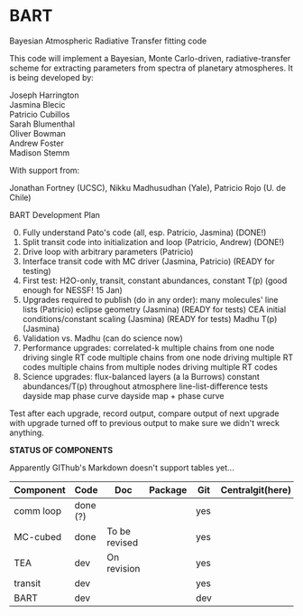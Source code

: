 BART
====

Bayesian Atmospheric Radiative Transfer fitting code

This code will implement a Bayesian, Monte Carlo-driven,
radiative-transfer scheme for extracting parameters from spectra of
planetary atmospheres.  It is being developed by:

Joseph Harrington  
Jasmina Blecic  
Patricio Cubillos  
Sarah Blumenthal  
Oliver Bowman  
Andrew Foster  
Madison Stemm  

With support from:

Jonathan Fortney (UCSC), Nikku Madhusudhan (Yale), Patricio Rojo (U. de Chile)

BART Development Plan

0. Fully understand Pato's code (all, esp. Patricio, Jasmina) (DONE!)
1. Split transit code into initialization and loop (Patricio, Andrew) (DONE!)
2. Drive loop with arbitrary parameters (Patricio)
3. Interface transit code with MC driver (Jasmina, Patricio) (READY for testing)
4. First test: H2O-only, transit, constant abundances, constant T(p)
   (good enough for NESSF!  15 Jan)
5. Upgrades required to publish (do in any order):
   many molecules' line lists (Patricio)
   eclipse geometry (Jasmina) (READY for tests)
   CEA initial conditions/constant scaling (Jasmina) (READY for tests)
   Madhu T(p) (Jasmina)
6. Validation vs. Madhu
   (can do science now)
7. Performance upgrades:
   correlated-k
   multiple chains from one node driving single RT code
   multiple chains from one node driving multiple RT codes
   multiple chains from multiple nodes driving multiple RT codes
8. Science upgrades:
   flux-balanced layers (a la Burrows)
   constant abundances/T(p) throughout atmosphere
   line-list-difference tests
   dayside map
   phase curve
   dayside map + phase curve

Test after each upgrade, record output, compare output of next upgrade
with upgrade turned off to previous output to make sure we didn't
wreck anything.

**STATUS OF COMPONENTS**

Apparently GIThub's Markdown doesn't support tables yet...


| Component     | Code          | Doc           | Package | Git | Centralgit(here) |
| ------------- | --------------| ------------  |---------|-----| -----------------|
| comm loop     | done (?)      |               |         | yes |                  |
| MC-cubed      | done          | To be revised |         | yes |                  |
| TEA           | dev           | On revision   |         | yes |                  |
| transit       | dev           |               |         | yes |                  |
| BART          | dev           |               |         | dev |                  |
